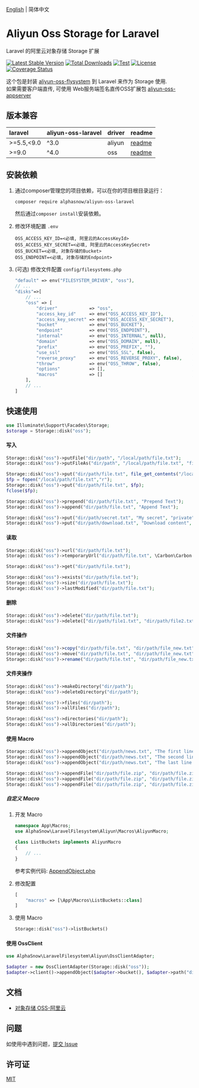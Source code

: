 [English](README.md) | 简体中文  

# Aliyun Oss Storage for Laravel
Laravel 的阿里云对象存储 Storage 扩展

[![Latest Stable Version](https://poser.pugx.org/alphasnow/aliyun-oss-laravel/v/stable)](https://packagist.org/packages/alphasnow/aliyun-oss-laravel)
[![Total Downloads](https://poser.pugx.org/alphasnow/aliyun-oss-laravel/downloads)](https://packagist.org/packages/alphasnow/aliyun-oss-laravel)
[![Test](https://github.com/alphasnow/aliyun-oss-laravel/workflows/Test/badge.svg?branch=4.x)](https://github.com/alphasnow/aliyun-oss-laravel/actions?query=branch:4.x)
[![License](https://poser.pugx.org/alphasnow/aliyun-oss-laravel/license)](https://packagist.org/packages/alphasnow/aliyun-oss-laravel)
[![Coverage Status](https://coveralls.io/repos/github/alphasnow/aliyun-oss-laravel/badge.svg?branch=4)](https://coveralls.io/github/alphasnow/aliyun-oss-laravel?branch=4)

这个包是封装 [aliyun-oss-flysystem](https://github.com/alphasnow/aliyun-oss-flysystem) 到 Laravel 来作为 Storage 使用.  
如果需要客户端直传, 可使用 Web服务端签名直传OSS扩展包 [aliyun-oss-appserver](https://github.com/alphasnow/aliyun-oss-appserver)  

## 版本兼容

| laravel      | aliyun-oss-laravel | driver | readme |
|:-------------|:-------------------|:-------|:-------|
| \>=5.5,\<9.0 | ^3.0               | aliyun | [readme](https://github.com/alphasnow/aliyun-oss-laravel/blob/3.x/README-CN.md) |
| \>=9.0       | ^4.0               | oss    | [readme](https://github.com/alphasnow/aliyun-oss-laravel/blob/4.x/README-CN.md) |

## 安装依赖
1. 通过composer管理您的项目依赖，可以在你的项目根目录运行：  
    ```bash
    composer require alphasnow/aliyun-oss-laravel
    ```
    然后通过`composer install`安装依赖。  

2. 修改环境配置 `.env`
    ```env
    OSS_ACCESS_KEY_ID=<必填, 阿里云的AccessKeyId>
    OSS_ACCESS_KEY_SECRET=<必填, 阿里云的AccessKeySecret>
    OSS_BUCKET=<必填, 对象存储的Bucket>
    OSS_ENDPOINT=<必填, 对象存储的Endpoint>
    ```

3. (可选) 修改文件配置 `config/filesystems.php`
    ```php
    "default" => env("FILESYSTEM_DRIVER", "oss"),
    // ...
    "disks"=>[
        // ...
        "oss" => [
            "driver"            => "oss",
            "access_key_id"     => env("OSS_ACCESS_KEY_ID"),           // 必填, 阿里云的AccessKeyId
            "access_key_secret" => env("OSS_ACCESS_KEY_SECRET"),       // 必填, 阿里云的AccessKeySecret
            "bucket"            => env("OSS_BUCKET"),                  // 必填, 对象存储的Bucket, 示例: my-bucket
            "endpoint"          => env("OSS_ENDPOINT"),                // 必填, 对象存储的Endpoint, 示例: oss-cn-shanghai.aliyuncs.com
            "internal"          => env("OSS_INTERNAL", null),          // 选填, 内网上传地址,填写即启用 示例: oss-cn-shanghai-internal.aliyuncs.com
            "domain"            => env("OSS_DOMAIN", null),            // 选填, 绑定域名,填写即启用 示例: oss.my-domain.com
            "prefix"            => env("OSS_PREFIX", ""),              // 选填, 统一存储地址前缀
            "use_ssl"           => env("OSS_SSL", false),              // 选填, 是否使用HTTPS
            "reverse_proxy"     => env("OSS_REVERSE_PROXY", false),    // 选填, 域名是否使用NGINX代理绑定
            "throw"             => env("OSS_THROW", false),            // 选填, 是否抛出引起错误的异常,默认出现错误时,不抛出异常仅返回false
            "options"           => [],                                 // 选填, 添加全局配置参数, 示例: [\OSS\OssClient::OSS_CHECK_MD5 => false]
            "macros"            => []                                  // 选填, 添加自定义Macro, 示例: [\App\Macros\ListBuckets::class, \App\Macros\CreateBucket::class]
        ],
        // ...
    ]
    ```

## 快速使用
```php
use Illuminate\Support\Facades\Storage;
$storage = Storage::disk("oss");
```
#### 写入
```php
Storage::disk("oss")->putFile("dir/path", "/local/path/file.txt");
Storage::disk("oss")->putFileAs("dir/path", "/local/path/file.txt", "file.txt");

Storage::disk("oss")->put("dir/path/file.txt", file_get_contents("/local/path/file.txt"));
$fp = fopen("/local/path/file.txt","r");
Storage::disk("oss")->put("dir/path/file.txt", $fp);
fclose($fp);

Storage::disk("oss")->prepend("dir/path/file.txt", "Prepend Text"); 
Storage::disk("oss")->append("dir/path/file.txt", "Append Text");

Storage::disk("oss")->put("dir/path/secret.txt", "My secret", "private");
Storage::disk("oss")->put("dir/path/download.txt", "Download content", ["headers" => ["Content-Disposition" => "attachment;filename=download.txt"]]);
```

#### 读取
```php
Storage::disk("oss")->url("dir/path/file.txt");
Storage::disk("oss")->temporaryUrl("dir/path/file.txt", \Carbon\Carbon::now()->addMinutes(30));

Storage::disk("oss")->get("dir/path/file.txt"); 

Storage::disk("oss")->exists("dir/path/file.txt"); 
Storage::disk("oss")->size("dir/path/file.txt"); 
Storage::disk("oss")->lastModified("dir/path/file.txt");
```

#### 删除
```php
Storage::disk("oss")->delete("dir/path/file.txt");
Storage::disk("oss")->delete(["dir/path/file1.txt", "dir/path/file2.txt"]);
```

#### 文件操作
```php
Storage::disk("oss")->copy("dir/path/file.txt", "dir/path/file_new.txt");
Storage::disk("oss")->move("dir/path/file.txt", "dir/path/file_new.txt");
Storage::disk("oss")->rename("dir/path/file.txt", "dir/path/file_new.txt");
```

#### 文件夹操作
```php
Storage::disk("oss")->makeDirectory("dir/path"); 
Storage::disk("oss")->deleteDirectory("dir/path");

Storage::disk("oss")->files("dir/path");
Storage::disk("oss")->allFiles("dir/path");

Storage::disk("oss")->directories("dir/path"); 
Storage::disk("oss")->allDirectories("dir/path"); 
```

#### 使用 Macro
```php
Storage::disk("oss")->appendObject("dir/path/news.txt", "The first line paragraph.", 0);
Storage::disk("oss")->appendObject("dir/path/news.txt", "The second line paragraph.", 25);
Storage::disk("oss")->appendObject("dir/path/news.txt", "The last line paragraph.", 51);

Storage::disk("oss")->appendFile("dir/path/file.zip", "dir/path/file.zip.001", 0);
Storage::disk("oss")->appendFile("dir/path/file.zip", "dir/path/file.zip.002", 1024);
Storage::disk("oss")->appendFile("dir/path/file.zip", "dir/path/file.zip.003", 1024);
```

##### 自定义 Macro
1. 开发 Macro
    ```php
    namespace App\Macros;
    use AlphaSnow\LaravelFilesystem\Aliyun\Macros\AliyunMacro;
    
    class ListBuckets implements AliyunMacro
    {
        // ... 
    }
    ```
    参考实例代码: [AppendObject.php](https://github.com/alphasnow/aliyun-oss-laravel/blob/4.5.0/src/Macros/AppendObject.php)

2. 修改配置
    ```php
    [
        "macros" => [\App\Macros\ListBuckets::class]
    ]
    ```
   
3. 使用 Macro
    ```php
    Storage::disk("oss")->listBuckets()
    ```

#### 使用 OssClient
```php
use AlphaSnow\LaravelFilesystem\Aliyun\OssClientAdapter;

$adapter = new OssClientAdapter(Storage::disk("oss"));
$adapter->client()->appendObject($adapter->bucket(), $adapter->path("dir/path/file.txt"), "contents", 0, $adapter->options(["visibility" => "private"]));
```

## 文档
- [对象存储 OSS-阿里云](https://help.aliyun.com/product/31815.html)

## 问题
如使用中遇到问题，[提交 Issue](https://github.com/alphasnow/aliyun-oss-laravel/issues/new)

## 许可证
[MIT](LICENSE)